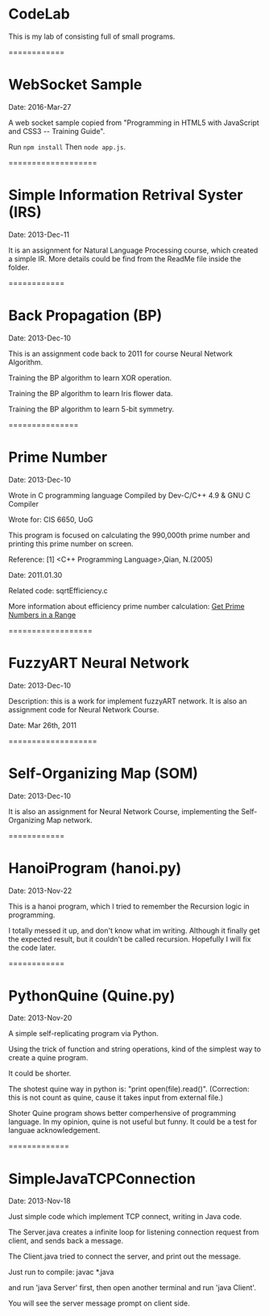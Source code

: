CodeLab
=======

This is my lab of consisting full of small programs.

============

WebSocket Sample
============

Date: 2016-Mar-27

A web socket sample copied from "Programming in HTML5 with JavaScript and CSS3 -- Training Guide".

Run `npm install` Then `node app.js`.

===================

Simple Information Retrival Syster (IRS)
==================

Date: 2013-Dec-11

It is an assignment for Natural Language Processing course, which created a simple IR. More details could be find from the ReadMe file inside the folder.

============

Back Propagation (BP)
============

Date: 2013-Dec-10

This is an assignment code back to 2011 for course Neural Network Algorithm.

Training the BP algorithm to learn XOR operation.

Training the BP algorithm to learn Iris flower data.

Training the BP algorithm to learn 5-bit symmetry.

===============

Prime Number
===============

Date: 2013-Dec-10

Wrote in C programming language Compiled by Dev-C/C++ 4.9 & GNU C Compiler

Wrote for: CIS 6650, UoG

This program is focused on calculating the 990,000th prime number and printing this prime number on screen.

Reference: [1] \<C++ Programming Language\>,Qian, N.(2005)

Date: 2011.01.30

Related code: sqrtEfficiency.c

More information about efficiency prime number calculation: [Get Prime Numbers in a Range](http://www.codeproject.com/Tips/732599/Get-Prime-Numbers-in-a-Range)

==================

FuzzyART Neural Network
==================

Date: 2013-Dec-10

Description: this is a work for implement fuzzyART network. It is also an assignment code for Neural Network Course.

Date: Mar 26th, 2011

===================

Self-Organizing Map (SOM)
==================

Date: 2013-Dec-10

It is also an assignment for Neural Network Course, implementing the Self-Organizing Map network.

============

HanoiProgram (hanoi.py)
============

Date: 2013-Nov-22

This is a hanoi program, which I tried to remember the Recursion logic in programming.

I totally messed it up, and don't know what im writing. Although it finally get the expected result, but it couldn't be called recursion. Hopefully I will fix the code later.

============

PythonQuine (Quine.py)
============
Date: 2013-Nov-20

A simple self-replicating program via Python.

Using the trick of function and string operations, kind of the simplest way to create a quine program.

It could be shorter.

The shotest quine way in python is: "print open(file).read()". (Correction: this is not count as quine, cause it takes input from external file.)

Shoter Quine program shows better comperhensive of programming language. In my opinion, quine is not useful but funny. It could be a test for languae acknowledgement.

=============

SimpleJavaTCPConnection
=============

Date: 2013-Nov-18


Just simple code which implement TCP connect, writing in Java code.

The Server.java creates a infinite loop for listening connection request from client, and sends back a message.

The Client.java tried to connect the server, and print out the message.

Just run to compile: javac *.java

and run 'java Server' first, then open another terminal and run 'java Client'.

You will see the server message prompt on client side.
